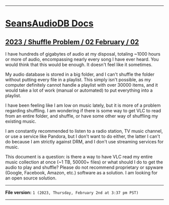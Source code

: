 
***

# [SeansAudioDB Docs](/Docs/)

## [2023 / Shuffle Problem / 02 February / 02](/Docs/2023/Shuffle-Problem/02_February/02/)

I have hundreds of gigabytes of audio at my disposal, totaling ~1000 hours or more of audio, encompassing nearly every song I have ever heard. You would think that this would be enough. It doesn't feel like it sometimes.

My audio database is stored in a big folder, and I can't shuffle the folder without putting every file in a playlist. This simply isn't possible, as my computer definitely cannot handle a playlist with over 30000 items, and it would take a lot of work (manual or automated) to put everything into a playlist.

I have been feeling like I am low on music lately, but it is more of a problem regarding shuffling. I am wondering if there is some way to get VLC to read from an entire folder, and shuffle, or have some other way of shuffling my existing music.

I am constantly recommended to listen to a radio station, TV music channel, or use a service like Pandora, but I don't want to do either, the latter I can't do because I am strictly against DRM, and I don't use streaming services for music.

This document is a question: is there a way to have VLC read my entire music collection at once (~1 TB, 50000+ files) or what should I do to get the audio to play and shuffle? Please do not recommend proprietary or spyware (Google, Facebook, Amazon, etc.) software as a solution. I am looking for an open source solution.

***

**File version:** `1 (2023, Thursday, February 2nd at 3:37 pm PST)`

***


